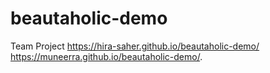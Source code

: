 # beautaholic-demo
Team Project
https://hira-saher.github.io/beautaholic-demo/
https://muneerra.github.io/beautaholic-demo/. 

